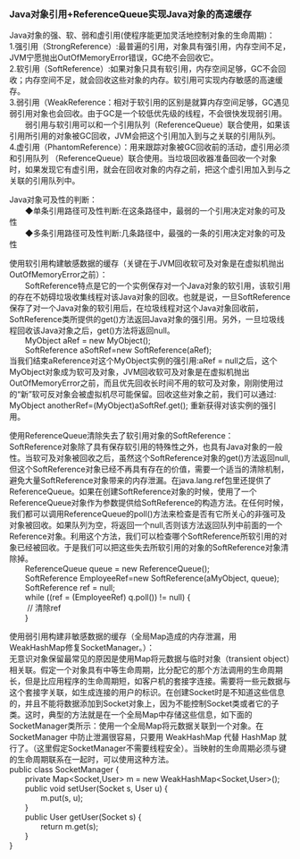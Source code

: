 ### Java对象引用+ReferenceQueue实现Java对象的高速缓存  
Java对象的强、软、弱和虚引用(使程序能更加灵活地控制对象的生命周期)：  
1.强引用（StrongReference）:最普遍的引用，对象具有强引用，内存空间不足，JVM宁愿抛出OutOfMemoryError错误，GC绝不会回收它。  
2.软引用（SoftReference）:如果对象只具有软引用，内存空间足够，GC不会回收；内存空间不足，就会回收这些对象的内存。软引用可实现内存敏感的高速缓存。  
3.弱引用（WeakReference：相对于软引用的区别是就算内存空间足够，GC遇见弱引用对象也会回收。由于GC是一个较低优先级的线程，不会很快发现弱引用。  
&emsp;&emsp;弱引用与软引用可以和一个引用队列（ReferenceQueue）联合使用，如果该引用所引用的对象被GC回收，JVM会把这个引用加入到与之关联的引用队列。  
4.虚引用（PhantomReference）：用来跟踪对象被GC回收前的活动，虚引用必须和引用队列 （ReferenceQueue）联合使用。当垃圾回收器准备回收一个对象时，如果发现它有虚引用，就会在回收对象的内存之前，把这个虚引用加入到与之关联的引用队列中。  
  
Java对象可及性的判断：   
&emsp;&emsp;◆单条引用路径可及性判断:在这条路径中，最弱的一个引用决定对象的可及性   
&emsp;&emsp;◆多条引用路径可及性判断:几条路径中，最强的一条的引用决定对象的可及性   
  
使用软引用构建敏感数据的缓存（关键在于JVM回收软可及对象是在虚拟机抛出OutOfMemoryError之前）：  
&emsp;&emsp;SoftReference特点是它的一个实例保存对一个Java对象的软引用，该软引用的存在不妨碍垃圾收集线程对该Java对象的回收。也就是说，一旦SoftReference保存了对一个Java对象的软引用后，在垃圾线程对这个Java对象回收前，SoftReference类所提供的get()方法返回Java对象的强引用。另外，一旦垃圾线程回收该Java对象之后，get()方法将返回null。  
&emsp;&emsp;MyObject aRef = new  MyObject();  
&emsp;&emsp;SoftReference aSoftRef=new SoftReference(aRef);  
当我们结束aReference对这个MyObject实例的强引用:aRef = null之后，这个MyObject对象成为软可及对象，JVM回收软可及对象是在虚拟机抛出OutOfMemoryError之前，而且优先回收长时间不用的软可及对象，刚刚使用过的“新”软可反对象会被虚拟机尽可能保留。回收这些对象之前，我们可以通过: MyObject anotherRef=(MyObject)aSoftRef.get(); 重新获得对该实例的强引用。  
  
使用ReferenceQueue清除失去了软引用对象的SoftReference：   
SoftReference对象除了具有保存软引用的特殊性之外，也具有Java对象的一般性。当软可及对象被回收之后，虽然这个SoftReference对象的get()方法返回null,但这个SoftReference对象已经不再具有存在的价值，需要一个适当的清除机制，避免大量SoftReference对象带来的内存泄漏。在java.lang.ref包里还提供了ReferenceQueue。如果在创建SoftReference对象的时候，使用了一个ReferenceQueue对象作为参数提供给SoftReference的构造方法。在任何时候，我们都可以调用ReferenceQueue的poll()方法来检查是否有它所关心的非强可及对象被回收。如果队列为空，将返回一个null,否则该方法返回队列中前面的一个Reference对象。利用这个方法，我们可以检查哪个SoftReference所软引用的对象已经被回收。于是我们可以把这些失去所软引用的对象的SoftReference对象清除掉。  
&emsp;&emsp;ReferenceQueue queue = new  ReferenceQueue();  
&emsp;&emsp;SoftReference  EmployeeRef=new  SoftReference(aMyObject, queue);  
&emsp;&emsp;SoftReference ref = null;  
&emsp;&emsp;while ((ref = (EmployeeRef) q.poll()) != null) {  
&emsp;&emsp;   // 清除ref  
&emsp;&emsp;}  
  
使用弱引用构建非敏感数据的缓存（全局Map造成的内存泄漏，用WeakHashMap修复SocketManager。）：  
无意识对象保留最常见的原因是使用Map将元数据与临时对象（transient object）相关联。假定一个对象具有中等生命周期，比分配它的那个方法调用的生命周期长，但是比应用程序的生命周期短，如客户机的套接字连接。需要将一些元数据与这个套接字关联，如生成连接的用户的标识。在创建Socket时是不知道这些信息的，并且不能将数据添加到Socket对象上，因为不能控制Socket类或者它的子类。这时，典型的方法就是在一个全局Map中存储这些信息，如下面的SocketManager类所示：使用一个全局Map将元数据关联到一个对象。在 SocketManager 中防止泄漏很容易，只要用 WeakHashMap 代替 HashMap 就行了。（这里假定SocketManager不需要线程安全）。当映射的生命周期必须与键的生命周期联系在一起时，可以使用这种方法。  
public class SocketManager {  
&emsp;&emsp;private Map<Socket,User> m = new WeakHashMap<Socket,User>();  
&emsp;&emsp;public void setUser(Socket s, User u) {  
&emsp;&emsp;&emsp;&emsp;m.put(s, u);  
&emsp;&emsp;}  
&emsp;&emsp;public User getUser(Socket s) {  
&emsp;&emsp;&emsp;&emsp;return m.get(s);  
&emsp;&emsp;}  
}